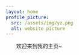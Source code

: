 ```yaml
---
layout: home
profile_picture:
  src: /assets/img/yz.png
  alt: website picture
---
```


&emsp;&emsp;欢迎来到我的主页~

<!-- &emsp;&emsp;欢迎来到我的主页。<a href="https://baike.baidu.com/item/%E7%90%86%E6%9F%A5%E5%BE%B7%C2%B7%E8%B4%B9%E6%9B%BC/2149327?fromtitle=%E8%B4%B9%E6%81%A9%E6%9B%BC&fromid=1900983&fr=aladdin">理查德·费曼</a>（Richard Phillips Feynman，著名物理学家）在他的自传里写道：“最好的学习方法就是将知识教会给别人”，所以，我在这里记录了一些学习笔记。这些笔记主要是关于<a href="https://yz14.github.io/main/docs/ml">机器学习</a>、<a href="https://yz14.github.io/main/docs/dl">深度学习</a>、<a href="https://yz14.github.io/main/docs/psy">心理学</a>和一些<a href="https://yz14.github.io/main/docs/zw">随笔</a>。

&emsp;&emsp;关于<a href="https://yz14.github.io/main/docs/psy">心理学</a>：每天，我绝大部分时间都是在和电脑打交道，但其实我更想与人打交道。你如果对心理学存在某些偏见，比如读心术、如何控制别人等等，可能是因为接触了一些大众读物而非**科学著作**。心理学是让我们更好地认识自己和理解他人的学科。

&emsp;&emsp;关于<a href="https://yz14.github.io/main/docs/zw">随笔</a>：我喜欢阅读，也喜欢写作（但是文笔有点拙劣）。 -->
